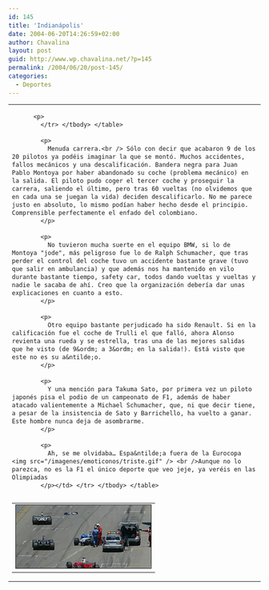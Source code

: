 ```yaml
---
id: 145
title: 'Indianápolis'
date: 2004-06-20T14:26:59+02:00
author: Chavalina
layout: post
guid: http://www.wp.chavalina.net/?p=145
permalink: /2004/06/20/post-145/
categories:
  - Deportes
---
```

<table width="100%" border="0" cellpadding="0" cellspacing="0">
  <tr>
    <td>
      <table border="0" cellspacing="5" cellpadding="10" width="1" align="left">
        <tr>
          <td>
            <img src="/imagenes/fotos/indianapolis.jpg" alt="accidente ralph schumacher" width="270" height="126" border="1" />
          </td>
          
          <p>
            </tr> </tbody> </table> 
            
            <p>
              Menuda carrera.<br /> Sólo con decir que acabaron 9 de los 20 pilotos ya podéis imaginar la que se montó. Muchos accidentes, fallos mecánicos y una descalificación. Bandera negra para Juan Pablo Montoya por haber abandonado su coche (problema mecánico) en la salida. El piloto pudo coger el tercer coche y proseguir la carrera, saliendo el último, pero tras 60 vueltas (no olvidemos que en cada una se juegan la vida) deciden descalificarlo. No me parece justo en absoluto, lo mismo podían haber hecho desde el principio. Comprensible perfectamente el enfado del colombiano.
            </p>
            
            <p>
              No tuvieron mucha suerte en el equipo BMW, si lo de Montoya "jode", más peligroso fue lo de Ralph Schumacher, que tras perder el control del coche tuvo un accidente bastante grave (tuvo que salir en ambulancia) y que además nos ha mantenido en vilo durante bastante tiempo, safety car, todos dando vueltas y vueltas y nadie le sacaba de ahí. Creo que la organización debería dar unas explicaciones en cuanto a esto.
            </p>
            
            <p>
              Otro equipo bastante perjudicado ha sido Renault. Si en la calificación fue el coche de Trulli el que falló, ahora Alonso revienta una rueda y se estrella, tras una de las mejores salidas que he visto (de 9&ordm; a 3&ordm; en la salida!). Está visto que este no es su a&ntilde;o.
            </p>
            
            <p>
              Y una mención para Takuma Sato, por primera vez un piloto japonés pisa el podio de un campeonato de F1, además de haber atacado valientemente a Michael Schumacher, que, ni que decir tiene, a pesar de la insistencia de Sato y Barrichello, ha vuelto a ganar. Este hombre nunca deja de asombrarme.
            </p>
            
            <p>
              Ah, se me olvidaba… Espa&ntilde;a fuera de la Eurocopa <img src="/imagenes/emoticonos/triste.gif" /> <br />Aunque no lo parezca, no es la F1 el único deporte que veo jeje, ya veréis en las Olimpiadas
            </p></td> </tr> </tbody> </table>
